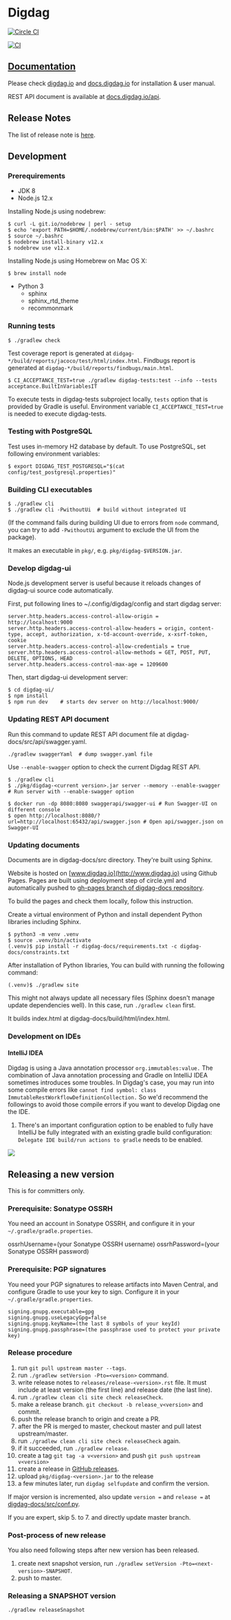 # Digdag

[![Circle CI](https://circleci.com/gh/treasure-data/digdag.svg?style=svg&circle-token=8ccc5c665022ce4d1ee05cf7b829c84877387a6c)](https://circleci.com/gh/treasure-data/digdag)

[![CI](https://github.com/treasure-data/digdag/workflows/CI/badge.svg)](https://github.com/treasure-data/digdag/actions)


## [Documentation](https://docs.digdag.io)

Please check [digdag.io](https://digdag.io) and [docs.digdag.io](https://docs.digdag.io) for installation & user manual.

REST API document is available at [docs.digdag.io/api](http://docs.digdag.io/api/).

## Release Notes

The list of release note is [here](https://github.com/treasure-data/digdag/tree/master/digdag-docs/src/releases).


## Development

### Prerequirements

* JDK 8
* Node.js 12.x

Installing Node.js using nodebrew:

```
$ curl -L git.io/nodebrew | perl - setup
$ echo 'export PATH=$HOME/.nodebrew/current/bin:$PATH' >> ~/.bashrc
$ source ~/.bashrc
$ nodebrew install-binary v12.x
$ nodebrew use v12.x
```

Installing Node.js using Homebrew on Mac OS X:

```
$ brew install node
```

* Python 3
  * sphinx
  * sphinx_rtd_theme
  * recommonmark

### Running tests

```
$ ./gradlew check
```

Test coverage report is generated at `didgag-*/build/reports/jacoco/test/html/index.html`.
Findbugs report is generated at `digdag-*/build/reports/findbugs/main.html`.

```
$ CI_ACCEPTANCE_TEST=true ./gradlew digdag-tests:test --info --tests acceptance.BuiltInVariablesIT
```

To execute tests in digdag-tests subproject locally, `tests` option that is provided by Gradle is useful.
Environment variable `CI_ACCEPTANCE_TEST=true` is needed to execute digdag-tests.

### Testing with PostgreSQL

Test uses in-memory H2 database by default. To use PostgreSQL, set following environment variables:

```
$ export DIGDAG_TEST_POSTGRESQL="$(cat config/test_postgresql.properties)"
```

### Building CLI executables

```
$ ./gradlew cli
$ ./gradlew cli -PwithoutUi  # build without integrated UI
```

(If the command fails during building UI due to errors from `node` command, you can try to add `-PwithoutUi` argument to exclude the UI from the package).

It makes an executable in `pkg/`, e.g. `pkg/digdag-$VERSION.jar`.

### Develop digdag-ui

Node.js development server is useful because it reloads changes of digdag-ui source code automatically.

First, put following lines to ~/.config/digdag/config and start digdag server:

```
server.http.headers.access-control-allow-origin = http://localhost:9000
server.http.headers.access-control-allow-headers = origin, content-type, accept, authorization, x-td-account-override, x-xsrf-token, cookie
server.http.headers.access-control-allow-credentials = true
server.http.headers.access-control-allow-methods = GET, POST, PUT, DELETE, OPTIONS, HEAD
server.http.headers.access-control-max-age = 1209600
```

Then, start digdag-ui development server:

```
$ cd digdag-ui/
$ npm install
$ npm run dev    # starts dev server on http://localhost:9000/
```

### Updating REST API document

Run this command to update REST API document file at digdag-docs/src/api/swagger.yaml.

```
./gradlew swaggerYaml  # dump swagger.yaml file
```

Use `--enable-swagger` option to check the current Digdag REST API.

```
$ ./gradlew cli
$ ./pkg/digdag-<current version>.jar server --memory --enable-swagger # Run server with --enable-swagger option

$ docker run -dp 8080:8080 swaggerapi/swagger-ui # Run Swagger-UI on different console
$ open http://localhost:8080/?url=http://localhost:65432/api/swagger.json # Open api/swagger.json on Swagger-UI
```

### Updating documents

Documents are in digdag-docs/src directory. They're built using Sphinx.

Website is hosted on [www.digdag.io](http://www.digdag.io) using Github Pages. Pages are built using deployment step of circle.yml and automatically pushed to [gh-pages branch of digdag-docs repository](https://github.com/treasure-data/digdag-docs/tree/gh-pages).

To build the pages and check them locally, follow this instruction.

Create a virtual environment of Python and install dependent Python libraries including Sphinx.

```
$ python3 -m venv .venv
$ source .venv/bin/activate
(.venv)$ pip install -r digdag-docs/requirements.txt -c digdag-docs/constraints.txt
```

After installation of Python libraries, You can build with running the following command:

```
(.venv)$ ./gradlew site
```

This might not always update all necessary files (Sphinx doesn't manage update dependencies well). In this case, run `./gradlew clean` first.

It builds index.html at digdag-docs/build/html/index.html.

### Development on IDEs

#### IntelliJ IDEA

Digdag is using a Java annotation processor `org.immutables:value.` The combination of Java annotation processing and Gradle on IntelliJ IDEA sometimes introduces some troubles. In Digdag's case, you may run into some compile errors like `cannot find symbol: class ImmutableRestWorkflowDefinitionCollection.`
So we'd recommend the followings to avoid those compile errors if you want to develop Digdag one the IDE.

1. There's an important configuration option to be enabled to fully have IntelliJ be fully integrated with an existing gradle build configuration: `Delegate IDE build/run actions to gradle` needs to be enabled.

![](https://user-images.githubusercontent.com/17990895/48221255-9706be80-e35f-11e8-8283-1ca6d713e31c.png)

## Releasing a new version
This is for committers only.
### Prerequisite: Sonatype OSSRH
You need an account in Sonatype OSSRH, and configure it in your `~/.gradle/gradle.properties`.

ossrhUsername=(your Sonatype OSSRH username)
ossrhPassword=(your Sonatype OSSRH password)

### Prerequisite: PGP signatures
You need your PGP signatures to release artifacts into Maven Central, and configure Gradle to use your key to sign.
Configure it in your `~/.gradle/gradle.properties`.

```
signing.gnupg.executable=gpg
signing.gnupg.useLegacyGpg=false
signing.gnupg.keyName=(the last 8 symbols of your keyId)
signing.gnupg.passphrase=(the passphrase used to protect your private key)
```

### Release procedure
1. run `git pull upstream master --tags`.
1. run `./gradlew setVersion -Pto=<version>` command.
1. write release notes to `releases/release-<version>.rst` file. It must include at least version (the first line) and release date (the last line).
1. run `./gradlew clean cli site check releaseCheck`.
1. make a release branch. `git checkout -b release_v<version>` and commit.
1. push the release branch to origin and create a PR.
1. after the PR is merged to master, checkout master and pull latest upstream/master.
1. run `./gradlew clean cli site check releaseCheck` again.
1. if it succeeded, run `./gradlew release`.
1. create a tag `git tag -a v<version>` and push `git push upstream v<version>`
1. create a release in [GitHub releases](https://github.com/treasure-data/digdag/releases).
1. upload `pkg/digdag-<version>.jar` to the release
1. a few minutes later, run `digdag selfupdate` and confirm the version.

If major version is incremented, also update `version =` and `release =` at [digdag-docs/src/conf.py](digdag-docs/src/conf.py).

If you are expert, skip 5. to 7. and directly update master branch.

### Post-process of new release

You also need following steps after new version has been released.

1. create next snapshot version, run `./gradlew setVersion -Pto=<next-version>-SNAPSHOT`.
1. push to master.

### Releasing a SNAPSHOT version

```
./gradlew releaseSnapshot
```

